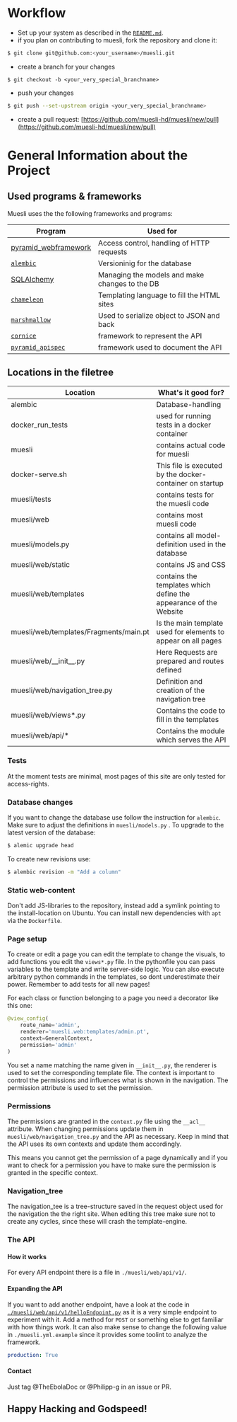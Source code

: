 # Workflow
* Set up your system as described in the [`README.md`](./README.md).
* if you plan on contributing to muesli, fork the repository and clone it:
```bash
$ git clone git@github.com:<your_username>/muesli.git
```
* create a branch for your changes
```
$ git checkout -b <your_very_special_branchname>
```
* push your changes
```bash
$ git push --set-upstream origin <your_very_special_branchname>
```
* create a pull request: [https://github.com/muesli-hd/muesli/new/pull](https://github.com/muesli-hd/muesli/new/pull)

# General Information about the Project

## Used programs & frameworks
Muesli uses the the following frameworks and programs:

| Program                                                               | Used for                                       |
|-----------------------------------------------------------------------|------------------------------------------------|
| [pyramid_webframework](https://trypyramid.com/documentation.html)     | Access control, handling of HTTP requests      |
| [`alembic`](https://alembic.sqlalchemy.org/en/latest/index.html)      | Versioninig for the database                   |
| [SQLAlchemy](https://www.sqlalchemy.org/)                             | Managing the models and make changes to the DB |
| [`chameleon`](https://chameleon.readthedocs.io/en/latest/index.html)  | Templating language to fill the HTML sites     |
| [`marshmallow`](https://marshmallow.readthedocs.io/en/3.0/index.html) | Used to serialize object to JSON and back      |
| [`cornice`](https://cornice.readthedocs.io/en/latest/index.html)      | framework to represent the API                 |
| [`pyramid_apispec`](https://github.com/ergo/pyramid_apispec/)         | framework used to document the API             |

## Locations in the filetree

| Location                               | What's it good for?                                               |
|----------------------------------------|-------------------------------------------------------------------|
| alembic                                | Database-handling                                                 |
| docker\_run\_tests                     | used for running tests in a docker container                      |
| muesli                                 | contains actual code for muesli                                   |
| docker-serve.sh                        | This file is executed by the docker-container on startup          |
| muesli/tests                           | contains tests for the muesli code                                |
| muesli/web                             | contains most muesli code                                         |
| muesli/models.py                       | contains all model-definition used in the database                |
| muesli/web/static                      | contains JS and CSS                                               |
| muesli/web/templates                   | contains the templates which define the appearance of the Website |
| muesli/web/templates/Fragments/main.pt | Is the main template used for elements to appear on all pages     |
| muesli/web/\_\_init\_\_.py             | Here Requests are prepared and routes defined                      |
| muesli/web/navigation\_tree.py         | Definition and creation of the navigation tree                    |
| muesli/web/views\*.py                  | Contains the code to fill in the templates                        |
| muesli/web/api/\*                      | Contains the module which serves the API                          |

### Tests
At the moment tests are minimal, most pages of this site are only tested for
access-rights.

### Database changes
If you want to change the database use follow the instruction for `alembic`. Make
sure to adjust the definitions in `muesli/models.py` .
To upgrade to the latest version of the database:
```bash
$ alemic upgrade head
```
To create new revisions use:
```bash
$ alembic revision -m "Add a column"
```

### Static web-content
Don't add JS-libraries to the repository, instead add a symlink pointing to the
install-location on Ubuntu. You can install new dependencies with `apt` via the
`Dockerfile`.

### Page setup
To create or edit a page you can edit the template to change the visuals, to add
functions you edit the `views*.py` file. In the pythonfile you can pass variables
to the template and write server-side logic. You can also execute arbitrary python
commands in the templates, so dont underestimate their power.
Remember to add tests for all new pages!

For each class or function belonging to a page you need a decorator like this
one:

```python
@view_config(
    route_name='admin',
    renderer='muesli.web:templates/admin.pt',
    context=GeneralContext,
    permission='admin'
)
```

You set a name matching the name given in `__init__.py`, the renderer is used
to set the corresponding template file. The context is important to control the
permissions and influences what is shown in the navigation. The permission
attribute is used to set the permission.

### Permissions
The permissions are granted in the `context.py` file using the `__acl__` attribute.
When changing permissions update them in `muesli/web/navigation_tree.py` and the API as
necessary. Keep in mind that the API uses its own contexts and update them accordingly.

This means you cannot get the permission of a page dynamically and if you want
to check for a permission you have to make sure the permission is granted in the
specific context.

### Navigation\_tree
The navigation\_tee is a tree-structure saved in the request object used for the
navigation the the right site. When editing this tree make sure not to create
any cycles, since these will crash the template-engine.

### The API

#### How it works
For every API endpoint there is a file in `./muesli/web/api/v1/`.

#### Expanding the API
If you want to add another endpoint, have a look at the code in
[`./muesli/web/api/v1/helloEndpoint.py`](./muesli/web/api/v1/helloEndpoint.py)
as it is a very simple endpoint to experiment with it. 
Add a method for `POST` or something else to get familiar with how things work.
It can also make sense to change the following value in `./muesli.yml.example` 
since it provides some toolint to analyze the framework.
```yaml
production: True
```

#### Contact
Just tag @TheEbolaDoc or @Philipp-g in an issue or PR.


## Happy Hacking and Godspeed!
